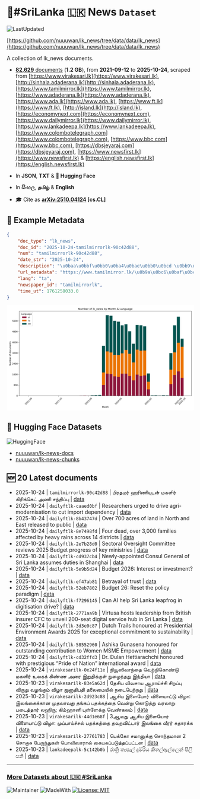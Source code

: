 # 📄#SriLanka 🇱🇰 News `Dataset`

![LastUpdated](https://img.shields.io/badge/last_updated-2025--10--24_04:16:51-green)

[https://github.com/nuuuwan/lk_news/tree/data/data/lk_news](https://github.com/nuuuwan/lk_news/tree/data/data/lk_news)

A collection of lk_news documents.

- [**82,629** documents](https://github.com/nuuuwan/lk_news/tree/data/data/lk_news) (**1.2 GB**), from **2021-09-12** to **2025-10-24**, scraped from [https://www.virakesari.lk](https://www.virakesari.lk), [http://sinhala.adaderana.lk](http://sinhala.adaderana.lk), [https://www.tamilmirror.lk](https://www.tamilmirror.lk), [https://www.adaderana.lk](https://www.adaderana.lk), [https://www.ada.lk](https://www.ada.lk), [https://www.ft.lk](https://www.ft.lk), [http://island.lk](http://island.lk), [https://economynext.com](https://economynext.com), [https://www.dailymirror.lk](https://www.dailymirror.lk), [https://www.lankadeepa.lk](https://www.lankadeepa.lk), [https://www.colombotelegraph.com](https://www.colombotelegraph.com), [https://www.bbc.com](https://www.bbc.com), [https://dbsjeyaraj.com](https://dbsjeyaraj.com), [https://www.newsfirst.lk](https://www.newsfirst.lk) & [https://english.newsfirst.lk](https://english.newsfirst.lk)

- In **JSON**, **TXT** & **🤗 Hugging Face**

- In **සිංහල**, **தமிழ்** & **English**

- 🎓 Cite as **[arXiv:2510.04124](https://arxiv.org/abs/2510.04124) [cs.CL]**

## 📝 Example Metadata

```json
{
    "doc_type": "lk_news",
    "doc_id": "2025-10-24-tamilmirrorlk-90c42d88",
    "num": "tamilmirrorlk-90c42d88",
    "date_str": "2025-10-24",
    "description": "\u0baa\u0bbf\u0bb0\u0ba4\u0bae\u0bb0\u0bcd \u0bb9\u0bb0\u0bbf\u0ba3\u0bbf\u0baf\u0bc1\u0b9f\u0ba9\u0bcd \u0bae\u0b95\u0bb3\u0bbf\u0bb0\u0bcd \u0b95\u0bbf\u0bb0\u0bbf\u0b95\u0bcd\u0b95\u0bc6\u0b9f\u0bcd \u0b85\u0ba3\u0bbf \u0b9a\u0ba8\u0bcd\u0ba4\u0bbf\u0baa\u0bcd\u0baa\u0bc1",
    "url_metadata": "https://www.tamilmirror.lk/\u0b9a\u0bc6\u0baf\u0bcd\u0ba4\u0bbf\u0b95\u0bb3\u0bcd/\u0baa\u0bbf\u0bb0\u0ba4\u0bae\u0bb0\u0bcd-\u0bb9\u0bb0\u0bbf\u0ba3\u0bbf\u0baf\u0bc1\u0b9f\u0ba9\u0bcd-\u0bae\u0b95\u0bb3\u0bbf\u0bb0\u0bcd-\u0b95\u0bbf\u0bb0\u0bbf\u0b95\u0bcd\u0b95\u0bc6\u0b9f\u0bcd-\u0b85\u0ba3\u0bbf-\u0b9a\u0ba8\u0bcd\u0ba4\u0bbf\u0baa\u0bcd\u0baa\u0bc1/175-366764",
    "lang": "ta",
    "newspaper_id": "tamilmirrorlk",
    "time_ut": 1761258033.0
}
```

![Chart](https://raw.githubusercontent.com/nuuuwan/lk_news/refs/heads/data/data/lk_news/docs_by_month_and_lang.png)

## 🤗 Hugging Face Datasets

![HuggingFace](https://img.shields.io/badge/-HuggingFace-FDEE21?style=for-the-badge&logo=HuggingFace)

- [nuuuwan/lk-news-docs](https://huggingface.co/datasets/nuuuwan/lk-news-docs)
- [nuuuwan/lk-news-chunks](https://huggingface.co/datasets/nuuuwan/lk-news-chunks)

## 🆕 20 Latest documents

- 2025-10-24 | `tamilmirrorlk-90c42d88` | பிரதமர் ஹரிணியுடன் மகளிர் கிரிக்கெட் அணி சந்திப்பு | [data](https://github.com/nuuuwan/lk_news/tree/data/data/lk_news/2020s/2025/2025-10-24-tamilmirrorlk-90c42d88)
- 2025-10-24 | `dailyftlk-caaed0bf` | Researchers urged to drive agri-modernisation to cut import dependency | [data](https://github.com/nuuuwan/lk_news/tree/data/data/lk_news/2020s/2025/2025-10-24-dailyftlk-caaed0bf)
- 2025-10-24 | `dailyftlk-8b43747d` | Over 700 acres of land in North and East released to public | [data](https://github.com/nuuuwan/lk_news/tree/data/data/lk_news/2020s/2025/2025-10-24-dailyftlk-8b43747d)
- 2025-10-24 | `dailyftlk-8e7498fd` | Four dead, over 3,000 families affected by heavy rains across 14 districts | [data](https://github.com/nuuuwan/lk_news/tree/data/data/lk_news/2020s/2025/2025-10-24-dailyftlk-8e7498fd)
- 2025-10-24 | `dailyftlk-2e7b28d0` | Sectoral Oversight Committee reviews 2025 Budget progress of key ministries | [data](https://github.com/nuuuwan/lk_news/tree/data/data/lk_news/2020s/2025/2025-10-24-dailyftlk-2e7b28d0)
- 2025-10-24 | `dailyftlk-cd937cb4` | Newly-appointed Consul General of Sri Lanka assumes duties in Shanghai | [data](https://github.com/nuuuwan/lk_news/tree/data/data/lk_news/2020s/2025/2025-10-24-dailyftlk-cd937cb4)
- 2025-10-24 | `dailyftlk-5e9b5d24` | Budget 2026: Interest or investment? | [data](https://github.com/nuuuwan/lk_news/tree/data/data/lk_news/2020s/2025/2025-10-24-dailyftlk-5e9b5d24)
- 2025-10-24 | `dailyftlk-ef47ab81` | Betrayal of trust | [data](https://github.com/nuuuwan/lk_news/tree/data/data/lk_news/2020s/2025/2025-10-24-dailyftlk-ef47ab81)
- 2025-10-24 | `dailyftlk-52eb7802` | Budget 26: Reset the policy paradigm | [data](https://github.com/nuuuwan/lk_news/tree/data/data/lk_news/2020s/2025/2025-10-24-dailyftlk-52eb7802)
- 2025-10-24 | `dailyftlk-f7296145` | Can AI help Sri Lanka leapfrog in digitisation drive? | [data](https://github.com/nuuuwan/lk_news/tree/data/data/lk_news/2020s/2025/2025-10-24-dailyftlk-f7296145)
- 2025-10-24 | `dailyftlk-2771aa9b` | Virtusa hosts leadership from British insurer CFC to unveil 200-seat digital service hub in Sri Lanka | [data](https://github.com/nuuuwan/lk_news/tree/data/data/lk_news/2020s/2025/2025-10-24-dailyftlk-2771aa9b)
- 2025-10-24 | `dailyftlk-3d3e0c87` | Dutch Trails honoured at Presidential Environment Awards 2025 for exceptional commitment to sustainability | [data](https://github.com/nuuuwan/lk_news/tree/data/data/lk_news/2020s/2025/2025-10-24-dailyftlk-3d3e0c87)
- 2025-10-24 | `dailyftlk-58552960` | Ashika Gunasena honoured for outstanding contribution to Women MSME Empowerment | [data](https://github.com/nuuuwan/lk_news/tree/data/data/lk_news/2020s/2025/2025-10-24-dailyftlk-58552960)
- 2025-10-24 | `dailyftlk-cd32ffd3` | Dr. Dulan Hettiarachchi honoured with prestigious “Pride of Nation” international award | [data](https://github.com/nuuuwan/lk_news/tree/data/data/lk_news/2020s/2025/2025-10-24-dailyftlk-cd32ffd3)
- 2025-10-24 | `virakesarilk-0e24f11e` | நியூஸிலாந்தை வெற்றிகொண்டு மகளிர் உலகக் கிண்ண அரை இறுதிக்குள் நுழைந்தது இந்தியா | [data](https://github.com/nuuuwan/lk_news/tree/data/data/lk_news/2020s/2025/2025-10-24-virakesarilk-0e24f11e)
- 2025-10-23 | `virakesarilk-83e5a62d` | தேசிய விவசாய ஆராய்ச்சி சிறப்பு விருது வழங்கும் விழா ஜனாதிபதி தலைமையில் நடைபெற்றது | [data](https://github.com/nuuuwan/lk_news/tree/data/data/lk_news/2020s/2025/2025-10-23-virakesarilk-83e5a62d)
- 2025-10-23 | `virakesarilk-2d923c88` | ஆசிய இளையோர் விளையாட்டு விழா: இலங்கைக்கான முதலாவது தங்கப் பதக்கத்தை வென்று கொடுத்து வரலாறு படைத்தார் லஹிரு; கிம்ஹானி புள்ளேக்கு வெண்கலம் | [data](https://github.com/nuuuwan/lk_news/tree/data/data/lk_news/2020s/2025/2025-10-23-virakesarilk-2d923c88)
- 2025-10-23 | `virakesarilk-44d1e68f` | 3ஆவது ஆசிய இளையோர் விளையாட்டு விழா: முப்பாய்ச்சல் பதக்கத்தை தவறவிட்டார் இலங்கை வீரர் சுதாரக்க | [data](https://github.com/nuuuwan/lk_news/tree/data/data/lk_news/2020s/2025/2025-10-23-virakesarilk-44d1e68f)
- 2025-10-23 | `virakesarilk-27761783` | பெக்கோ சமானுக்கு சொந்தமான 2 சொகுசு பேருந்துகள் பொலிஸாரால் கையகப்படுத்தப்பட்டன | [data](https://github.com/nuuuwan/lk_news/tree/data/data/lk_news/2020s/2025/2025-10-23-virakesarilk-27761783)
- 2025-10-23 | `lankadeepalk-5c142b0b` | රාත්‍රි තැපැල් දුම්රිය කිතල්ඇල්ලෙන් පීලි පනි | [data](https://github.com/nuuuwan/lk_news/tree/data/data/lk_news/2020s/2025/2025-10-23-lankadeepalk-5c142b0b)

---

### [More Datasets about 🇱🇰 #SriLanka](https://github.com/nuuuwan/lk_datasets)

![Maintainer](https://img.shields.io/badge/maintainer-nuuuwan-red)
![MadeWith](https://img.shields.io/badge/made_with-python-blue)
[![License: MIT](https://img.shields.io/badge/License-MIT-yellow.svg)](https://opensource.org/licenses/MIT)
